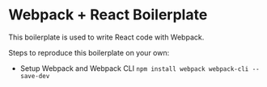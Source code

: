 # Webpack + React Boilerplate

This boilerplate is used to write React code with Webpack.

Steps to reproduce this boilerplate on your own:

* Setup Webpack and Webpack CLI
`npm install webpack webpack-cli --save-dev`
